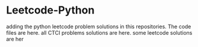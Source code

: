 # Leetcode-Python
adding the python leetcode problem solutions in this repositories. 
The code files are here.
all CTCI problems solutions are here.
some leetcode solutions are her




































































































































































































































































































































































































































































































































































































